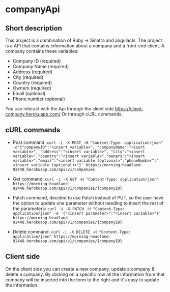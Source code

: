 # companyApi

## Short description
This project is a combination of Ruby => Sinatra and angularJs.
The project is a API that contains information about a company and a front-end client. 
A company contains these variables:
* Company ID (required)
* Company Name (required)
* Address (required)
* City (required)
* Country (required)
* Owners (required)
* Email (optional)
* Phone number (optional)


You can interact with the Api through the client side https://client-company.herokuapp.com/
Or through cURL commands.

## cURL commands
* Post command: `curl -i -X POST -H "Content-Type: application/json" -d'{"companyID":"<insert variable>", "companyName":"<isert variable>", "address":"<insert variable>", "city":"<insert variable>","country":"<insert variable>","owners":"<insert variable>","email":"<insert variable (optional>","phoneNumber":"<insert variable (optional)>"}' https://morning-headland-92448.herokuapp.com/api/v1/companies`

* Get command: `curl -i -X GET -H "Content-Type: application/json" https://morning-headland-92448.herokuapp.com/api/v1/companies/{companyID}`

* Patch command, decided to use Patch instead of PUT, so the user have the option to update one parameter without needing to insert the rest of the parameters: `curl -i -X PATCH -H "Content-Type: application/json" -d '{"<insert parameter>":"<insert variable>"}' https://morning-headland-92448.herokuapp.com/api/v1/companies/{companyID}` 

* Delete command: `curl -i -X DELETE -H "Content-Type: application/json" https://morning-headland-92448.herokuapp.com/api/v1/companies/{companyID}`

## Client side
On the client side you can create a new company, update a company & delete a company.
By clicking on a specific row all the information from that company will be inserted into the form to the right and it's easy to update the information.
